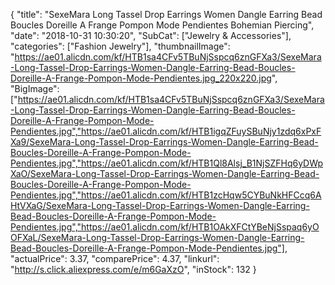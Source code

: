 {
	"title": "SexeMara Long Tassel Drop Earrings Women Dangle Earring Bead Boucles Doreille A Frange Pompon Mode Pendientes Bohemian Piercing",
	"date": "2018-10-31 10:30:20",
	"SubCat": ["Jewelry & Accessories"],
	"categories": ["Fashion Jewelry"],
	"thumbnailImage": "https://ae01.alicdn.com/kf/HTB1sa4CFv5TBuNjSspcq6znGFXa3/SexeMara-Long-Tassel-Drop-Earrings-Women-Dangle-Earring-Bead-Boucles-Doreille-A-Frange-Pompon-Mode-Pendientes.jpg_220x220.jpg",
	"BigImage": ["https://ae01.alicdn.com/kf/HTB1sa4CFv5TBuNjSspcq6znGFXa3/SexeMara-Long-Tassel-Drop-Earrings-Women-Dangle-Earring-Bead-Boucles-Doreille-A-Frange-Pompon-Mode-Pendientes.jpg","https://ae01.alicdn.com/kf/HTB1igqZFuySBuNjy1zdq6xPxFXa9/SexeMara-Long-Tassel-Drop-Earrings-Women-Dangle-Earring-Bead-Boucles-Doreille-A-Frange-Pompon-Mode-Pendientes.jpg","https://ae01.alicdn.com/kf/HTB1Ql8Alsj_B1NjSZFHq6yDWpXaO/SexeMara-Long-Tassel-Drop-Earrings-Women-Dangle-Earring-Bead-Boucles-Doreille-A-Frange-Pompon-Mode-Pendientes.jpg","https://ae01.alicdn.com/kf/HTB1zcHqw5CYBuNkHFCcq6AHtVXaG/SexeMara-Long-Tassel-Drop-Earrings-Women-Dangle-Earring-Bead-Boucles-Doreille-A-Frange-Pompon-Mode-Pendientes.jpg","https://ae01.alicdn.com/kf/HTB1OAkXFCtYBeNjSspaq6yOOFXaL/SexeMara-Long-Tassel-Drop-Earrings-Women-Dangle-Earring-Bead-Boucles-Doreille-A-Frange-Pompon-Mode-Pendientes.jpg"],
	"actualPrice": 3.37,
	"comparePrice": 4.37,
	"linkurl": "http://s.click.aliexpress.com/e/m6GaXzO",
	"inStock": 132
}
